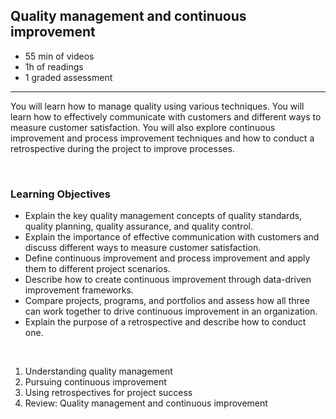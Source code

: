 ## Quality management and continuous improvement

- 55 min of videos
- 1h of readings
- 1 graded assessment

<hr>

You will learn how to manage quality using various techniques. You will learn how to effectively communicate with customers and different ways to measure customer satisfaction. You will also explore continuous improvement and process improvement techniques and how to conduct a retrospective during the project to improve processes.

<br>

### Learning Objectives

- Explain the key quality management concepts of quality standards, quality planning, quality assurance, and quality control.
- Explain the importance of effective communication with customers and discuss different ways to measure customer satisfaction.
- Define continuous improvement and process improvement and apply them to different project scenarios.
- Describe how to create continuous improvement through data-driven improvement frameworks.
- Compare projects, programs, and portfolios and assess how all three can work together to drive continuous improvement in an organization.
- Explain the purpose of a retrospective and describe how to conduct one.

<br>

1. Understanding quality management
2. Pursuing continuous improvement
3. Using retrospectives for project success
4. Review: Quality management and continuous improvement
